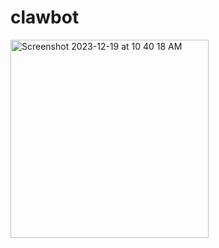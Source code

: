 # clawbot
<img width="317" alt="Screenshot 2023-12-19 at 10 40 18 AM" src="https://github.com/woodstockcs/clawbot/assets/7727226/731a24f6-72ec-40cb-9503-c0054fbefb28">
